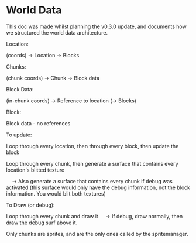 # World Data

This doc was made whilst planning the v0.3.0 update, and documents how we structured the world data architecture.

Location:

(coords) -> Location -> Blocks

Chunks:

(chunk coords) -> Chunk -> Block data

Block Data:

(in-chunk coords) -> Reference to location (-> Blocks)

Block:

Block data - no references

To update:

Loop through every location, then through every block, then update the block

Loop through every chunk, then generate a surface that contains every location's blitted texture

    -> Also generate a surface that contains every chunk if debug was activated (this surface would only have the debug information, not the block information. You would blit both textures)

To Draw (or debug):

Loop through every chunk and draw it
    -> If debug, draw normally, then draw the debug surf above it.

Only chunks are sprites, and are the only ones called by the spritemanager.
